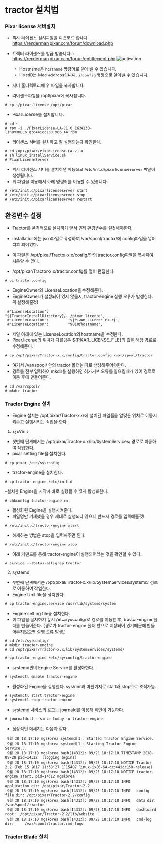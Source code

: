 # tractor 설치법

### Pixar license 서버설치
- 픽사 라이센스 설치파일을 다운로드 합니다. https://renderman.pixar.com/forum/download.php
- 트렉터 라이센스를 발급 받습니다. : https://renderman.pixar.com/forum/entitlement.php
![activation](https://user-images.githubusercontent.com/1149996/45874861-ed7c6580-bdd0-11e8-836a-a619a4875b72.png)
    - Hostname은 `hostname` 명령어로 알아 낼 수 있습니다.
	- HostID는 Mac address입니다. `ifconfig` 명령으로 알아낼 수 있습니다.

- 서버 홈디렉토리에 위 파일을 복사합니다.
- 라이센스파일을 /opt/pixar에 복사합니다.
```
# cp ~/pixar.license /opt/pixar
```
- PixarLicense를 설치합니다.
```
# cd ~
# rpm -i ./PixarLicense-LA-21.0_1634130-linuxRHEL6_gcc44icc150.x86_64.rpm
```

- 라이센스 서버를 설치하고 잘 실행되는지 확인한다.
```
# cd /opt/pixar/PixarLicense-LA-21.0
# sh linux_installService.sh
# PixarLicenseServer
```

- 픽사 라이센스 서버를 설치하면 자동으로 /etc/init.d/pixarlicenseserver 파일이 생성됩니다.
- 위 파일을 이용해서 아래 명령어를 이용할 수 있습니다.
```
# /etc/init.d/pixarlicenseserver start
# /etc/init.d/pixarlicenseserver stop
# /etc/init.d/pixarlicenseserver restart
```

## 환경변수 설정

- Tractor를 본격적으로 설치하기 앞서 먼저 환경변수를 설정해야한다.
- installation에는 json파일로 작성하여 /var/spool/tractor/에 config파일을 넣어라고 되어있다.
- 이 파일은 /opt/pixar/Tractor-x.x/config/안의 tractor.config파일을 복사하여 사용할 수 있다.

- /opt/pixar/Tractor-x.x/tractor.config를 열어 편집한다.
```
# vi tractor.config
```

- EngineOwner와 LicenseLocation을 수정해준다.
- EngineOwner가 설정되어 있지 않을시, tractor-engine 실행 오류가 발생한다. 꼭 설정해줄것!

```
 #"LicenseLocation":         "${TractorInstallDirectory}/../pixar.license",
 #"LicenseLocation":         "${PIXAR_LICENSE_FILE}",
 #"LicenseLocation":         "9010@hostname",
```

- 제일 아래에 있는 LicenseLocation의 hostname을 수정한다.
- Pixar.license의 위치가 다를경우 ${PIXAR_LICENSE_FILE}의 값을 해당 경로로 수정해준다.

```
# cp /opt/pixar/Tractor-x.x/config/tractor.config /var/spool/tractor
```

- 여기서 /var/spool/ 안의 tractor 폴더는 따로 생성해주어야한다.
- 경로를 전부 입력하여 mkdir를 실행하면 허가거부 오류를 일으킬때가 있어 경로로 이동 후에 만들어준다.
```
# cd /var/spool/
# mkdir tractor
```



### Tractor Engine 설치
- Engine 설치는 /opt/pixar/Tractor-x.x/에 설치된 파일들을 알맞은 위치로 이동시켜주고 실행시키는 작업을 한다.

1. sysVinit

- 첫번째 단계에서는 /opt/pixar/Tractor-x.x/lib/SystemServices/ 경로로 이동하여 작업한다.
- pixar setting file을 설치한다.
```
# cp pixar /etc/sysconfig
```

- tractor-engine을 설치한다.
```
# cp tractor-engine /etc/init.d
```

-설치한 Engine을 시작시 바로 실행될 수 있게 활성화한다.
```
# chkconfig tractor-engine on
```

- 활성화된 Engine을 실행시켜준다.
- 파일명만 기재했을 경우 제대로 실행되지 않으니 반드시 경로를 입력해줄것!
```
# /etc/init.d/tractor-engine start
```

- 해제하는 방법은 stop을 입력해주면 된다.
```
# /etc/init.d/tractor-engine stop
```

- 아래 커맨드를 통해 tractor-engine이 실행되어있는 것을 확인할 수 있다.
```
# service --status-all|grep tractor
```

2. systemd
- 두번째 단계에서는 /opt/pixar/Tractor-x.x/lib/SystemServices/systemd/ 경로로 이동하여 작업한다.
- Engine Unit file을 설치한다.
```
# cp tractor-engine.service /usr/lib/systemd/system
```

- Engine setting file을 설치한다.
- 이 파일을 설치하기 앞서 /etc/sysconfig/로 경로를 이동한 후, tractor-engine 폴더를 만들어준다. (경로가 tractor-engine 폴더 안으로 지정되어 있기때문에 만들어주지않으면 실행 오류 발생.)
```
# cd /etc/sysconfig/
# mkdir tractor-engine
# cd /opt/pixar/Tractor-x.x/lib/SystemServices/systemd/

# cp tractor-engine /etc/sysconfig/tractor-engine
```

- systemd안의 Engine Service를 활성화한다.
```
# systemctl enable tractor-engine
```

- 활성화된 Engine을 실행한다. sysVinit과 마찬가지로 start와 stop으로 조작가능.
```
# systemctl start tractor-engine
# systemctl stop tractor-engine
```

- systemd 서비스의 로그는 journald를 이용해 확인이 가능하다.
```
# journaldctl --since today -u tractor-engine
```

- 정상적인 메세지는 다음과 같다.
```
 9월 28 18:17:10 mgskorea systemd[1]: Started Tractor Engine Service.
 9월 28 18:17:10 mgskorea systemd[1]: Starting Tractor Engine Service...
 9월 28 18:17:10 mgskorea bash[14312]: 09/28 18:17:10 TIMESTAMP 2018-09-28 pid=14312  (logging begins)
 9월 28 18:17:10 mgskorea bash[14312]: 09/28 18:17:10 NOTICE Tractor 2.2 (Feb 15 2017 11:38:27 1715407 linux-ix86-64-gcc44icc150-release)
 9월 28 18:17:10 mgskorea bash[14312]: 09/28 18:17:10 NOTICE tractor-engine start, pid=14312 mgskorea
 9월 28 18:17:10 mgskorea bash[14312]: 09/28 18:17:10 INFO   application dir: /opt/pixar/Tractor-2.2
 9월 28 18:17:10 mgskorea bash[14312]: 09/28 18:17:10 INFO   config file dir: /opt/pixar/Tractor-2.2/config
 9월 28 18:17:10 mgskorea bash[14312]: 09/28 18:17:10 INFO   data dir:        /var/spool/tractor
 9월 28 18:17:10 mgskorea bash[14312]: 09/28 18:17:10 INFO   dashboard root:  /opt/pixar/Tractor-2.2/lib/website
 9월 28 18:17:10 mgskorea bash[14312]: 09/28 18:17:10 INFO   cmd-log dir:     /var/spool/tractor/cmd-logs
```


### Tractor Blade 설치
